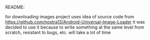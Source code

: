 README:

for downloading images project uses idea of source code from https://github.com/nostra13/Android-Universal-Image-Loader
it was decided to use it because to write something at the same level from scratch, resistant to bugs, etc. will take a lot of time
